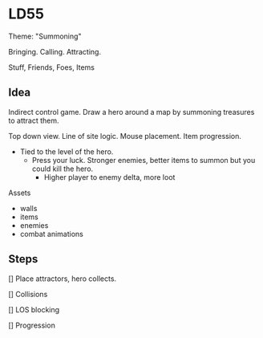 # LD55

Theme: "Summoning"

Bringing. Calling. Attracting.

Stuff, Friends, Foes, Items


## Idea

Indirect control game. Draw a hero around a map by summoning treasures to attract them.

Top down view.
Line of site logic.
Mouse placement.
Item progression.
- Tied to the level of the hero.
  - Press your luck. Stronger enemies, better items to summon but you could kill the hero.
    - Higher player to enemy delta, more loot

Assets
- walls
- items
- enemies
- combat animations


## Steps

[] Place attractors, hero collects.

[] Collisions

[] LOS blocking

[] Progression